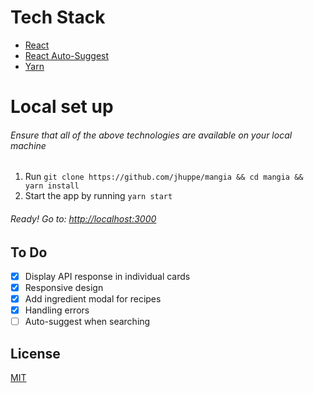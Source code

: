 # Tech Stack
- [React](https://reactjs.org/docs/getting-started.html)
- [React Auto-Suggest](https://react-autosuggest.js.org/)
- [Yarn](https://yarnpkg.com/en/docs)

# Local set up
###### Ensure that all of the above technologies are available on your local machine
1. Run `git clone https://github.com/jhuppe/mangia && cd mangia && yarn install`
2. Start the app by running `yarn start`
###### Ready! Go to: [http://localhost:3000](http://localhost:3000)

## To Do
- [X] Display API response in individual cards
- [X] Responsive design
- [X] Add ingredient modal for recipes
- [X] Handling errors
- [ ] Auto-suggest when searching

## License
[MIT](https://github.com/jhuppe/mangia/blob/master/LICENSE)